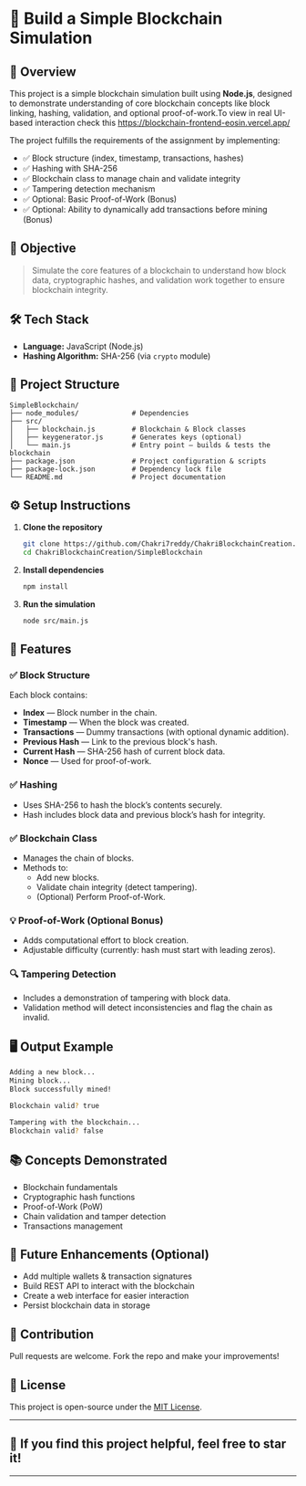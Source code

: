 
# 🚀 Build a Simple Blockchain Simulation

## 📖 Overview

This project is a simple blockchain simulation built using **Node.js**, designed to demonstrate understanding of core blockchain concepts like block linking, hashing, validation, and optional proof-of-work.To view in real UI-based interaction check this https://blockchain-frontend-eosin.vercel.app/

The project fulfills the requirements of the assignment by implementing:

- ✅ Block structure (index, timestamp, transactions, hashes)
- ✅ Hashing with SHA-256
- ✅ Blockchain class to manage chain and validate integrity
- ✅ Tampering detection mechanism
- ✅ Optional: Basic Proof-of-Work (Bonus)
- ✅ Optional: Ability to dynamically add transactions before mining (Bonus)

## 🎯 Objective

> Simulate the core features of a blockchain to understand how block data, cryptographic hashes, and validation work together to ensure blockchain integrity.

## 🛠️ Tech Stack

- **Language:** JavaScript (Node.js)
- **Hashing Algorithm:** SHA-256 (via `crypto` module)

## 📂 Project Structure

```
SimpleBlockchain/
├── node_modules/             # Dependencies
├── src/
│   ├── blockchain.js         # Blockchain & Block classes
│   ├── keygenerator.js       # Generates keys (optional)
│   └── main.js               # Entry point — builds & tests the blockchain
├── package.json              # Project configuration & scripts
├── package-lock.json         # Dependency lock file
└── README.md                 # Project documentation
```

## ⚙️ Setup Instructions

1. **Clone the repository**
   ```bash
   git clone https://github.com/Chakri7reddy/ChakriBlockchainCreation.git
   cd ChakriBlockchainCreation/SimpleBlockchain
   ```

2. **Install dependencies**
   ```bash
   npm install
   ```

3. **Run the simulation**
   ```bash
   node src/main.js
   ```

## 🧩 Features

### ✅ Block Structure
Each block contains:
- **Index** — Block number in the chain.
- **Timestamp** — When the block was created.
- **Transactions** — Dummy transactions (with optional dynamic addition).
- **Previous Hash** — Link to the previous block's hash.
- **Current Hash** — SHA-256 hash of current block data.
- **Nonce** — Used for proof-of-work.

### ✅ Hashing
- Uses SHA-256 to hash the block’s contents securely.
- Hash includes block data and previous block’s hash for integrity.

### ✅ Blockchain Class
- Manages the chain of blocks.
- Methods to:
  - Add new blocks.
  - Validate chain integrity (detect tampering).
  - (Optional) Perform Proof-of-Work.

### 💡 Proof-of-Work (Optional Bonus)
- Adds computational effort to block creation.
- Adjustable difficulty (currently: hash must start with leading zeros).

### 🔍 Tampering Detection
- Includes a demonstration of tampering with block data.
- Validation method will detect inconsistencies and flag the chain as invalid.

## 🖥️ Output Example

```bash
Adding a new block...
Mining block...
Block successfully mined!

Blockchain valid? true

Tampering with the blockchain...
Blockchain valid? false
```

## 📚 Concepts Demonstrated

- Blockchain fundamentals
- Cryptographic hash functions
- Proof-of-Work (PoW)
- Chain validation and tamper detection
- Transactions management

## 🧩 Future Enhancements (Optional)
- Add multiple wallets & transaction signatures
- Build REST API to interact with the blockchain
- Create a web interface for easier interaction
- Persist blockchain data in storage

## 🤝 Contribution

Pull requests are welcome. Fork the repo and make your improvements!

## 📄 License

This project is open-source under the [MIT License](LICENSE).


---

## 🌟 If you find this project helpful, feel free to star it!

---
